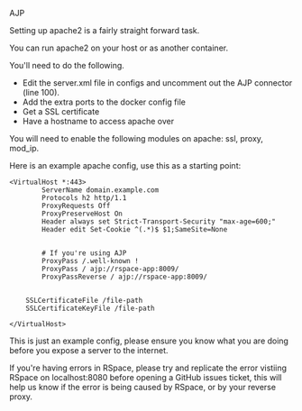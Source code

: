 AJP

Setting up apache2 is a fairly straight forward task. 

You can run apache2 on your host or as another container.

You'll need to do the following.

- Edit the server.xml file in configs and uncomment out the AJP connector (line 100).
- Add the extra ports to the docker config file
- Get a SSL certificate
- Have a hostname to access apache over

You will need to enable the following modules on apache: ssl, proxy, mod_ip.

Here is an example apache config, use this as a starting point:
```
<VirtualHost *:443>
        ServerName domain.example.com
        Protocols h2 http/1.1
        ProxyRequests Off
        ProxyPreserveHost On
        Header always set Strict-Transport-Security "max-age=600;"
        Header edit Set-Cookie ^(.*)$ $1;SameSite=None

        
        # If you're using AJP
        ProxyPass /.well-known !
        ProxyPass / ajp://rspace-app:8009/
        ProxyPassReverse / ajp://rspace-app:8009/


	SSLCertificateFile /file-path
	SSLCertificateKeyFile /file-path

</VirtualHost>
```
This is just an example config, please ensure you know what you are doing before you expose a server to the internet.

If you're having errors in RSpace, please try and replicate the error vistiing RSpace on localhost:8080 before opening a GitHub issues ticket, this will help us know if the error is being caused by RSpace, or by your reverse proxy.
